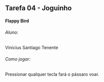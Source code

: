 ## Tarefa 04 - Joguinho ##

#### Flappy Bird ####

###### Aluno: ######

Vinicius Santiago Tenente

###### Como jogar: ######

Pressionar qualquer tecla fará o pássaro voar.
